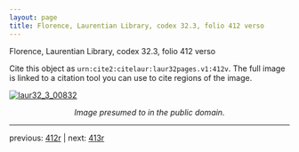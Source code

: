 ```yaml
---
layout: page
title: Florence, Laurentian Library, codex 32.3, folio 412 verso
---
```


Florence, Laurentian Library, codex 32.3, folio 412 verso

Cite this object as `urn:cite2:citelaur:laur32pages.v1:412v`.  The full image is linked to a citation tool you can use to cite regions of the image.

[![laur32_3_00832](http://www.homermultitext.org/iipsrv?IIIF=/project/homer/pyramidal/deepzoom/citelaur/laur32imgs/v1/laur32_3_00832.tif/full/800,/0/default.jpg)](http://www.homermultitext.org/ict2/?urn=urn:cite2:citelaur:laur32imgs.v1:laur32_3_00832) 

<p style="text-align: center; font-style: italic;">Image presumed to in the public domain.</p>

---

previous: [412r](../412r/) | next: [413r](../413r/)